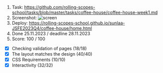 1. Task: https://github.com/rolling-scopes-school/tasks/blob/master/tasks/coffee-house/coffee-house-week1.md
2. Screenshot: ![screen](https://github.com/rolling-scopes-school/sunlaa-JSFE2023Q4/assets/119731695/27621df3-fa86-4535-9ea0-29fff727feaa)
3. Deploy: https://rolling-scopes-school.github.io/sunlaa-JSFE2023Q4/coffee-house/home.html
4. Done 25.11.2023 / deadline 28.11.2023
5. Score: 100 / 100
  - [x] Checking validation of pages (18/18)
  - [x] The layout matches the design (40/40) 
  - [x] CSS Requirements (10/10)
  - [x] Interactivity (32/32)
